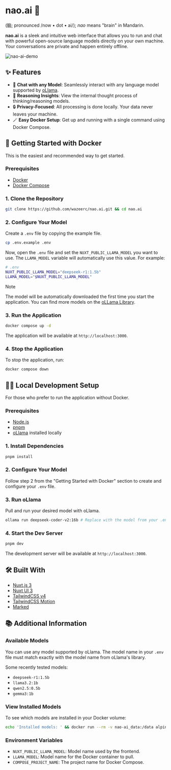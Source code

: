 # nao.ai 🧠

(脑; pronounced /now • dot • ai/); _nao_ means "brain" in Mandarin.

**nao.ai** is a sleek and intuitive web interface that allows you to run and chat with powerful open-source language models directly on your own machine. Your conversations are private and happen entirely offline.

![nao-ai-demo](https://github.com/user-attachments/assets/d73be367-53d6-46a8-bc5c-f23d8d9cc687)

## ✨ Features

- 💬 **Chat with any Model**: Seamlessly interact with any language model supported by [oLlama](https://ollama.com/search).
- 🧠 **Reasoning Insights**: View the internal thought process of thinking/reasoning models.
- 🔒 **Privacy-Focused**: All processing is done locally. Your data never leaves your machine.
- 🪄 **Easy Docker Setup**: Get up and running with a single command using Docker Compose.

## 🚀 Getting Started with Docker

This is the easiest and recommended way to get started.

### Prerequisites

- [Docker](https://docs.docker.com/get-docker/)
- [Docker Compose](https://docs.docker.com/compose/install/)

### 1. Clone the Repository

```bash
git clone https://github.com/wazeerc/nao.ai.git && cd nao.ai
```

### 2. Configure Your Model

Create a `.env` file by copying the example file.

```bash
cp .env.example .env
```

Now, open the `.env` file and set the `NUXT_PUBLIC_LLAMA_MODEL` you want to use. The `LLAMA_MODEL` variable will automatically use this value. For example:

```bash
# .env
NUXT_PUBLIC_LLAMA_MODEL="deepseek-r1:1.5b"
LLAMA_MODEL="$NUXT_PUBLIC_LLAMA_MODEL"
```

> [!NOTE]
> The model will be automatically downloaded the first time you start the application. You can find more models on the [oLLama Library](https://ollama.com/library).

### 3. Run the Application

```bash
docker compose up -d
```

The application will be available at `http://localhost:3000`.

### 4. Stop the Application

To stop the application, run:

```bash
docker compose down
```

## 🧑‍💻 Local Development Setup

For those who prefer to run the application without Docker.

### Prerequisites

- [Node.js](https://nodejs.org/en/download)
- [pnpm](https://pnpm.io/installation)
- [oLlama](https://ollama.com) installed locally

### 1. Install Dependencies

```bash
pnpm install
```

### 2. Configure Your Model

Follow step 2 from the "Getting Started with Docker" section to create and configure your `.env` file.

### 3. Run oLlama

Pull and run your desired model with oLlama.

```bash
ollama run deepseek-coder-v2:16b # Replace with the model from your .env file
```

### 4. Start the Dev Server

```bash
pnpm dev
```

The development server will be available at `http://localhost:3000`.

## 🛠️ Built With

- [Nuxt.js 3](https://nuxt.com/)
- [Nuxt UI 3](https://ui.nuxt.com/)
- [TailwindCSS v4](https://tailwindcss.com/)
- [TailwindCSS Motion](https://github.com/romboHQ/tailwindcss-motion)
- [Marked](https://github.com/markedjs/marked)

## 📚 Additional Information

### Available Models

You can use any model supported by oLlama. The model name in your `.env` file must match exactly with the model name from oLlama's library.

Some recently tested models:
- `deepseek-r1:1.5b`
- `llama3.2:1b`
- `qwen2.5:0.5b`
- `gemma3:1b`

### View Installed Models

To see which models are installed in your Docker volume:

```bash
echo 'Installed models: ' && docker run --rm -v nao-ai_data:/data alpine ls /data/models/manifests/registry.ollama.ai/library
```

### Environment Variables

- `NUXT_PUBLIC_LLAMA_MODEL`: Model name used by the frontend.
- `LLAMA_MODEL`: Model name for the Docker container to pull.
- `COMPOSE_PROJECT_NAME`: The project name for Docker Compose.

